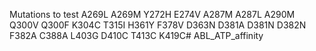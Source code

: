 Mutations to test
A269L
A269M
Y272H
E274V
A287M
A287L
A290M
Q300V
Q300F
K304C
T315I
H361Y
F378V
D363N
D381A
D381N
D382N
F382A
C388A
L403G
D410C
T413C
K419C# ABL_ATP_affinity
